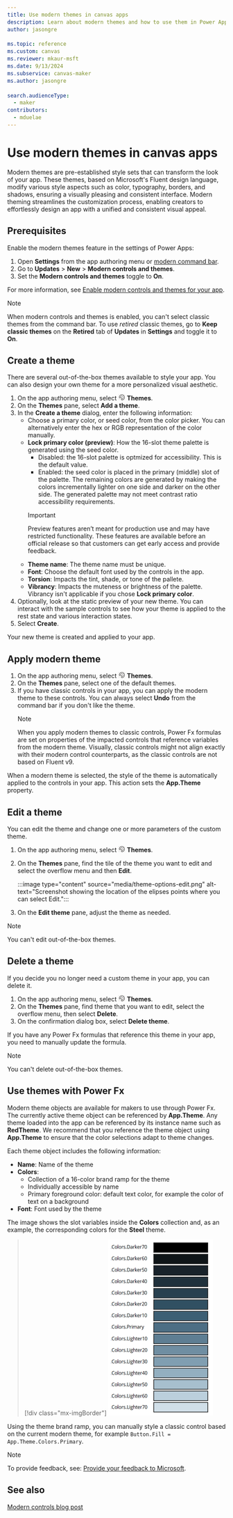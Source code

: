 ```yaml
---
title: Use modern themes in canvas apps
description: Learn about modern themes and how to use them in Power Apps.
author: jasongre

ms.topic: reference
ms.custom: canvas
ms.reviewer: mkaur-msft
ms.date: 9/13/2024
ms.subservice: canvas-maker
ms.author: jasongre

search.audienceType:
  - maker
contributors:
  - mduelae
---
```


# Use modern themes in canvas apps

Modern themes are pre-established style sets that can transform the look of your app. These themes, based on Microsoft's Fluent design language, modify various style aspects such as color, typography, borders, and shadows, ensuring a visually pleasing and consistent interface. Modern theming streamlines the customization process, enabling creators to effortlessly design an app with a unified and consistent visual appeal.

## Prerequisites

Enable the modern themes feature in the settings of Power Apps:

1. Open **Settings** from the app authoring menu or [modern command bar](/canvas-apps/power-apps-studio#1--power-apps-studio-modern-command-bar).
1. Go to **Updates** > **New** > **Modern controls and themes**.
1. Set the **Modern controls and themes** toggle to **On**.

For more information, see [Enable modern controls and themes for your app](overview-modern-controls.md#enable-modern-controls-and-themes-for-your-app).

> [!NOTE]
> When modern controls and themes is enabled, you can't select classic themes from the command bar. To use *retired* classic themes, go to **Keep classic themes** on the **Retired** tab of **Updates**  in **Settings** and toggle it to **On**.

## Create a theme

There are several out-of-the-box themes available to style your app. You can also design your own theme for a more personalized visual aesthetic.

1. On the app authoring menu, select ![Themes icon](media/theme-icon.png) **Themes**.
1. On the **Themes** pane, select **Add a theme**.
1. In the **Create a theme** dialog, enter the following information:
   - Choose a primary color, or seed color, from the color picker. You can alternatively enter the hex or RGB representation of the color manually.
   - **Lock primary color (preview)**: How the 16-slot theme palette is generated using the seed color.
     - Disabled: the 16-slot palette is optmized for accessibility. This is the default value.
     - Enabled: the seed color is placed in the primary (middle) slot of the palette. The remaining colors are generated by making the colors incrementally lighter on one side and darker on the other side. The generated palette may not meet contrast ratio accessibility requirements.  
      > [!IMPORTANT]
      > Preview features aren’t meant for production use and may have restricted functionality. These features are available before an official release so that customers can get early access and provide feedback.
   - **Theme name**: The theme name must be unique.
   - **Font**: Choose the default font used by the controls in the app.
   - **Torsion**: Impacts the tint, shade, or tone of the pallete.
   - **Vibrancy**: Impacts the muteness or brightness of the palette. Vibrancy isn't applicable if you chose **Lock primary color**.  
1. Optionally, look at the static preview of your new theme. You can interact with the sample controls to see how your theme is applied to the rest state and various interaction states.
1. Select **Create**.

Your new theme is created and applied to your app.

## Apply modern theme

1. On the app authoring menu, select ![Themes icon](media/theme-icon.png) **Themes**.
2. On the **Themes** pane, select one of the default themes.
3. If you have classic controls in your app, you can apply the modern theme to these controls. You can always select **Undo** from the command bar if you don't like the theme.
   > [!NOTE]
   > When you apply modern themes to classic controls, Power Fx formulas are set on properties of the impacted controls that reference variables from the modern theme. Visually, classic controls might not align exactly with their modern control counterparts, as the classic controls are not based on Fluent v9.

When a modern theme is selected, the style of the theme is automatically applied to the controls in your app. This action sets the **App.Theme** property.

## Edit a theme

You can edit the theme and change one or more parameters of the custom theme.

1. On the app authoring menu, select ![Themes icon](media/theme-icon.png) **Themes**.

1. On the **Themes** pane, find the tile of the theme you want to edit and select the overflow menu and then **Edit**.

   :::image type="content" source="media/theme-options-edit.png" alt-text="Screenshot showing the location of the elipses points where you can select Edit.":::

1. On the **Edit theme** pane, adjust the theme as needed.

> [!NOTE]
> You can't edit out-of-the-box themes.

## Delete a theme

If you decide you no longer need a custom theme in your app, you can delete it.

1. On the app authoring menu, select ![Themes icon](media/theme-icon.png) **Themes**.
1. On the **Themes** pane, find theme that you want to edit, select the overflow menu, then select **Delete**.
1. On the confirmation dialog box, select **Delete theme**.

If you have any Power Fx formulas that reference this theme in your app, you need to manually update the formula.

> [!NOTE]
> You can't delete out-of-the-box themes.

## Use themes with Power Fx

Modern theme objects are available for makers to use through Power Fx. The currently active theme object can be referenced by **App.Theme**. Any theme loaded into the app can be referenced by its instance name such as **RedTheme**. We recommend that you reference the theme object using **App.Theme** to ensure that the color selections adapt to theme changes.  

Each theme object includes the following information:

- **Name**: Name of the theme
- **Colors**:
  - Collection of a 16-color brand ramp for the theme
  - Individually accessible by name
  - Primary foreground color: default text color, for example the color of text on a background
- **Font**: Font used by the theme

The image shows the slot variables inside the **Colors** collection and, as an example, the corresponding colors for the **Steel** theme.  
> [!div class="mx-imgBorder"]
> ![Turn on modern controls](media/modern-themes-color-ramp.png)

Using the theme brand ramp, you can manually style a classic control based on the current modern theme, for example `Button.Fill = App.Theme.Colors.Primary`.

> [!NOTE]
> To provide feedback, see: [Provide your feedback to Microsoft](overview-modern-controls.md#provide-feedback-to-microsoft).

## See also

[Modern controls blog post](https://go.microsoft.com/fwlink/?linkid=2229189)
